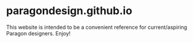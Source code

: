 # paragondesign.github.io

This website is intended to be a convenient reference for current/aspiring Paragon designers. Enjoy! 
